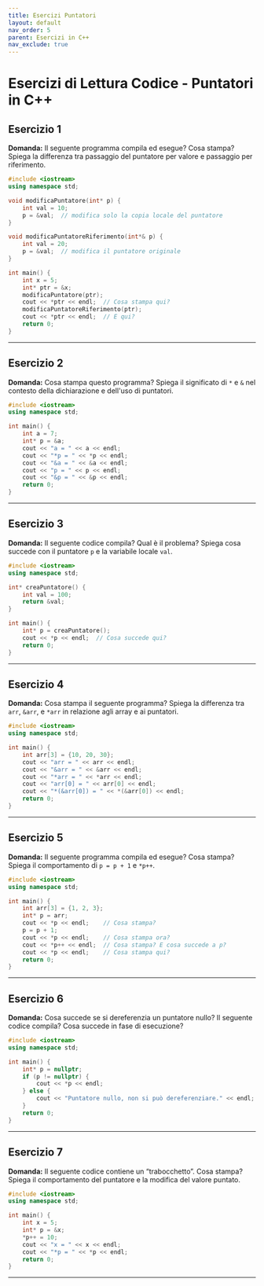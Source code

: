 ```yaml
---
title: Esercizi Puntatori
layout: default
nav_order: 5
parent: Esercizi in C++
nav_exclude: true
---
```


# Esercizi di Lettura Codice - Puntatori in C++

## **Esercizio 1**

**Domanda:** Il seguente programma compila ed esegue? Cosa stampa? Spiega la differenza tra passaggio del puntatore per valore e passaggio per riferimento.

```cpp
#include <iostream>
using namespace std;

void modificaPuntatore(int* p) {
    int val = 10;
    p = &val;  // modifica solo la copia locale del puntatore
}

void modificaPuntatoreRiferimento(int*& p) {
    int val = 20;
    p = &val;  // modifica il puntatore originale
}

int main() {
    int x = 5;
    int* ptr = &x;
    modificaPuntatore(ptr);
    cout << *ptr << endl;  // Cosa stampa qui?
    modificaPuntatoreRiferimento(ptr);
    cout << *ptr << endl;  // E qui?
    return 0;
}
```

***

## **Esercizio 2**

**Domanda:** Cosa stampa questo programma? Spiega il significato di `*` e `&` nel contesto della dichiarazione e dell'uso di puntatori.

```cpp
#include <iostream>
using namespace std;

int main() {
    int a = 7;
    int* p = &a;
    cout << "a = " << a << endl;
    cout << "*p = " << *p << endl;
    cout << "&a = " << &a << endl;
    cout << "p = " << p << endl;
    cout << "&p = " << &p << endl;
    return 0;
}
```

***

## **Esercizio 3**

**Domanda:** Il seguente codice compila? Qual è il problema? Spiega cosa succede con il puntatore `p` e la variabile locale `val`.

```cpp
#include <iostream>
using namespace std;

int* creaPuntatore() {
    int val = 100;
    return &val;
}

int main() {
    int* p = creaPuntatore();
    cout << *p << endl;  // Cosa succede qui?
    return 0;
}
```

***

## **Esercizio 4**

**Domanda:** Cosa stampa il seguente programma? Spiega la differenza tra `arr`, `&arr`, e `*arr` in relazione agli array e ai puntatori.

```cpp
#include <iostream>
using namespace std;

int main() {
    int arr[3] = {10, 20, 30};
    cout << "arr = " << arr << endl;
    cout << "&arr = " << &arr << endl;
    cout << "*arr = " << *arr << endl;
    cout << "arr[0] = " << arr[0] << endl;
    cout << "*(&arr[0]) = " << *(&arr[0]) << endl;
    return 0;
}
```

***

## **Esercizio 5**

**Domanda:** Il seguente programma compila ed esegue? Cosa stampa? Spiega il comportamento di `p = p + 1` e `*p++`.

```cpp
#include <iostream>
using namespace std;

int main() {
    int arr[3] = {1, 2, 3};
    int* p = arr;
    cout << *p << endl;    // Cosa stampa?
    p = p + 1;
    cout << *p << endl;    // Cosa stampa ora?
    cout << *p++ << endl;  // Cosa stampa? E cosa succede a p?
    cout << *p << endl;    // Cosa stampa qui?
    return 0;
}
```

***

## **Esercizio 6**

**Domanda:** Cosa succede se si dereferenzia un puntatore nullo? Il seguente codice compila? Cosa succede in fase di esecuzione?

```cpp
#include <iostream>
using namespace std;

int main() {
    int* p = nullptr;
    if (p != nullptr) {
        cout << *p << endl;
    } else {
        cout << "Puntatore nullo, non si può dereferenziare." << endl;
    }
    return 0;
}
```

***

## **Esercizio 7**

**Domanda:** Il seguente codice contiene un “trabocchetto”. Cosa stampa? Spiega il comportamento del puntatore e la modifica del valore puntato.

```cpp
#include <iostream>
using namespace std;

int main() {
    int x = 5;
    int* p = &x;
    *p++ = 10;
    cout << "x = " << x << endl;
    cout << "*p = " << *p << endl;
    return 0;
}
```

***